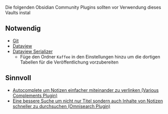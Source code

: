 
Die folgenden Obsidian Community Plugins sollten vor Verwendung dieses Vaults instal

## Notwendig

- [Git](obsidian://show-plugin?id=obsidian-git)
- [Dataview](obsidian://show-plugin?id=dataview)
- [Dataview Serializer](obsidian://show-plugin?id=dataview-serializer)
	- Füge den Ordner `Kaffee` in den Einstellungen hinzu um die dortigen Tabellen für die Veröffentlichung vorzubereiten

## Sinnvoll

- [Autocomplete um Notizen einfacher miteinander zu verlinken (Various Complements Plugin)](obsidian://show-plugin?id=various-complements)
- [Eine bessere Suche um nicht nur Titel sondern auch Inhalte von Notizen schneller zu durchsuchen (Omnisearch Plugin)](obsidian://show-plugin?id=omnisearch)

